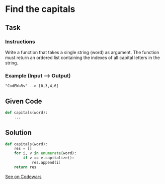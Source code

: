 # Find the capitals

## Task

### Instructions

Write a function that takes a single string (word) as argument. The function must return an ordered list containing the indexes of all capital letters in the string.

### Example (Input --> Output)

`"CodEWaRs" --> [0,3,4,6]`

## Given Code

```python
def capitals(word):
    ...
```

## Solution

```python
def capitals(word):
    res = []
    for i, v in enumerate(word):
        if v == v.capitalize():
            res.append(i)
    return res
```

[See on Codewars](https://www.codewars.com/kata/539ee3b6757843632d00026b/)
